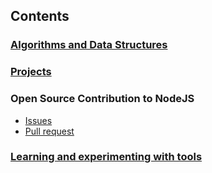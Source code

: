 ## Contents

### [Algorithms and Data Structures](https://github.com/dsinecos/wiki/blob/master/Algorithms%20%26%20Data%20Structures.md)

### [Projects](https://dsinecos.github.io/portfolio/)

### Open Source Contribution to NodeJS
  - [Issues](https://github.com/issues?utf8=%E2%9C%93&q=is%3Aissue+author%3Adsinecos+archived%3Afalse+is%3Apublic+repo%3Anodejs%2Fnode)
  - [Pull request](https://github.com/pulls?q=is%3Apr+author%3Adsinecos+archived%3Afalse+repo%3Anodejs%2Fnode+is%3Aclosed)

### [Learning and experimenting with tools](https://github.com/dsinecos/wiki/blob/master/Learning%20and%20Experimenting.md)
